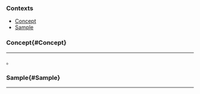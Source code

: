 ### Contexts
* [Concept](#Concept)
* [Sample](#Sample)

### Concept{#Concept}
 
---

。

### Sample{#Sample}

---
